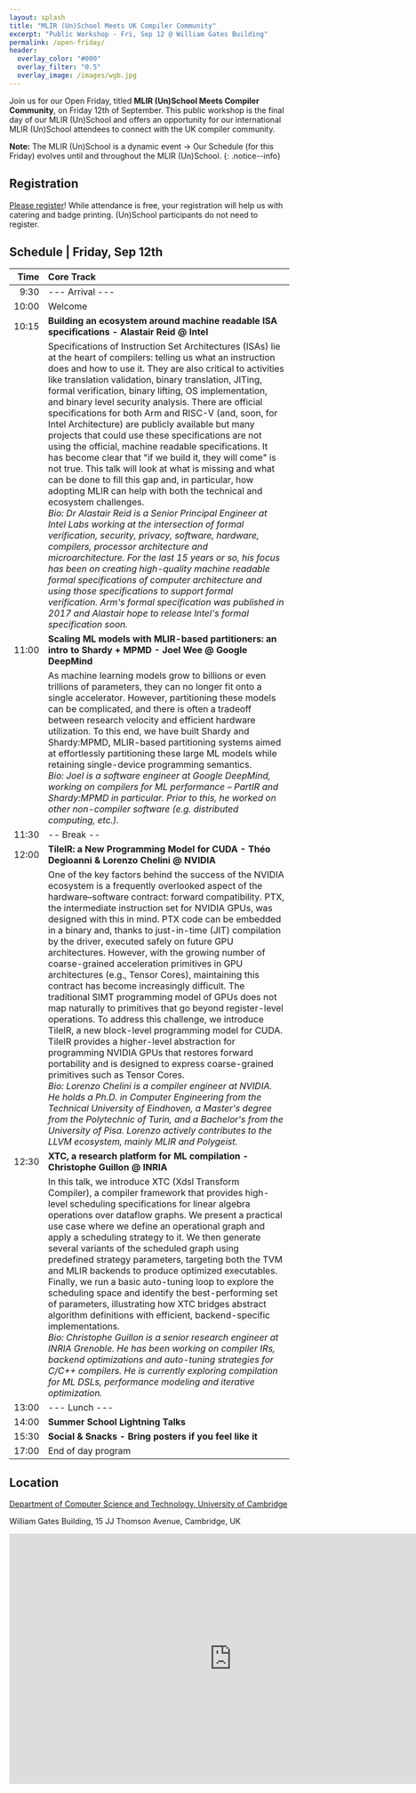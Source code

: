 ```yaml
---
layout: splash
title: "MLIR (Un)School Meets UK Compiler Community"
excerpt: "Public Workshop - Fri, Sep 12 @ William Gates Building"
permalink: /open-friday/
header:
  overlay_color: "#000"
  overlay_filter: "0.5"
  overlay_image: /images/wgb.jpg
---
```


Join us for our Open Friday, titled **MLIR (Un)School Meets Compiler
Community**, on Friday 12th of September. This public workshop is the final
day of our MLIR (Un)School and offers an opportunity for our international MLIR
(Un)School attendees to connect with the UK compiler community.

**Note:** The MLIR (Un)School is a dynamic event → Our Schedule (for this Friday) evolves until and throughout the MLIR (Un)School.
{: .notice--info}

## Registration

[Please register](https://docs.google.com/forms/d/e/1FAIpQLSeRaSREk5sSVvNChBagRcR2R0c_-OpgR2EDHMXMKkyAl6hI1A/viewform?usp=header)! While attendance is free, your registration will help us
with catering and badge printing. (Un)School participants do not need to
register.

## Schedule | Friday, Sep 12th

| Time  |  Core Track                                                         |
|-----: |:------------------------------------------------------------------- |
|  9:30 | --- Arrival ---                                                     |
| 10:00 | Welcome                                                             |
| 10:15 | **Building an ecosystem around machine readable ISA specifications - Alastair Reid @ Intel** |
| | Specifications of Instruction Set Architectures (ISAs) lie at the heart of compilers: telling us what an instruction does and how to use it. They are also critical to activities like translation validation, binary translation, JITing, formal verification, binary lifting, OS implementation, and binary level security analysis. There are official specifications for both Arm and RISC-V (and, soon, for Intel Architecture) are publicly available but many projects that could use these specifications are not using the official, machine readable specifications. It has become clear that "if we build it, they will come" is not true. This talk will look at what is missing and what can be done to fill this gap and, in particular, how adopting MLIR can help with both the technical and ecosystem challenges. <br/> *Bio: Dr Alastair Reid is a Senior Principal Engineer at Intel Labs working at the intersection of formal verification, security, privacy, software, hardware, compilers, processor architecture and microarchitecture. For the last 15 years or so, his focus has been on creating high-quality machine readable formal specifications of computer architecture and using those specifications to support formal verification. Arm's formal specification was published in 2017 and Alastair hope to release Intel's formal specification soon.*
| 11:00 | **Scaling ML models with MLIR-based partitioners: an intro to Shardy + MPMD - Joel Wee @ Google DeepMind** |
| | As machine learning models grow to billions or even trillions of parameters, they can no longer fit onto a single accelerator. However, partitioning these models can be complicated, and there is often a tradeoff between research velocity and efficient hardware utilization. To this end, we have built Shardy and Shardy:MPMD, MLIR-based partitioning systems aimed at effortlessly partitioning these large ML models while retaining single-device programming semantics. <br> *Bio: Joel is a software engineer at Google DeepMind, working on compilers for ML performance – PartIR and Shardy:MPMD in particular. Prior to this, he worked on other non-compiler software (e.g. distributed computing, etc.).*
| 11:30 | -- Break -- |
| 12:00 | **TileIR: a New Programming Model for CUDA - Théo Degioanni & Lorenzo Chelini @ NVIDIA** |
||One of the key factors behind the success of the NVIDIA ecosystem is a frequently overlooked aspect of the hardware–software contract: forward compatibility. PTX, the intermediate instruction set for NVIDIA GPUs, was designed with this in mind. PTX code can be embedded in a binary and, thanks to just-in-time (JIT) compilation by the driver, executed safely on future GPU architectures. However, with the growing number of coarse-grained acceleration primitives in GPU architectures (e.g., Tensor Cores), maintaining this contract has become increasingly difficult. The traditional SIMT programming model of GPUs does not map naturally to primitives that go beyond register-level operations. To address this challenge, we introduce TileIR, a new block-level programming model for CUDA. TileIR provides a higher-level abstraction for programming NVIDIA GPUs that restores forward portability and is designed to express coarse-grained primitives such as Tensor Cores. <br> *Bio: Lorenzo Chelini is a compiler engineer at NVIDIA. He holds a Ph.D. in Computer Engineering from the Technical University of Eindhoven, a Master's degree from the Polytechnic of Turin, and a Bachelor's from the University of Pisa. Lorenzo actively contributes to the LLVM ecosystem, mainly MLIR and Polygeist.*|
| 12:30 | **XTC, a research platform for ML compilation - Christophe Guillon @ INRIA** |
|| In this talk, we introduce XTC (Xdsl Transform Compiler), a compiler framework that provides high-level scheduling specifications for linear algebra operations over dataflow graphs. We present a practical use case where we define an operational graph and apply a scheduling strategy to it. We then generate several variants of the scheduled graph using predefined strategy parameters, targeting both the TVM and MLIR backends to produce optimized executables. Finally, we run a basic auto-tuning loop to explore the scheduling space and identify the best-performing set of parameters, illustrating how XTC bridges abstract algorithm definitions with efficient, backend-specific implementations. <br>*Bio: Christophe Guillon is a senior research engineer at INRIA Grenoble.  He has been working on compiler IRs, backend optimizations and auto-tuning strategies for C/C++ compilers. He is currently exploring compilation for ML DSLs, performance modeling and iterative optimization.*||
| 13:00 | --- Lunch ---                                                       |
| 14:00 | **Summer School Lightning Talks**                                   |
| 15:30 | **Social & Snacks - Bring posters if you feel like it**               |
| 17:00 | End of day program                                                  |


## Location

[Department of Computer Science and Technology, University of Cambridge](https://cst.cam.ac.uk)

William Gates Building,  15 JJ Thomson Avenue, Cambridge, UK

<iframe src="https://www.google.com/maps/embed?pb=!1m18!1m12!1m3!1d19559.08383344916!2d0.09906737841796864!3d52.20912859760371!2m3!1f0!2f0!3f0!3m2!1i1024!2i768!4f13.1!3m3!1m2!1s0x47d8774a3f6e55cd%3A0xabf8227343e684c7!2sComputer%20Laboratory!5e0!3m2!1sen!2suk!4v1756152356920!5m2!1sen!2suk" width="800" height="450" style="border:0;" allowfullscreen="" loading="lazy" referrerpolicy="no-referrer-when-downgrade"></iframe>
